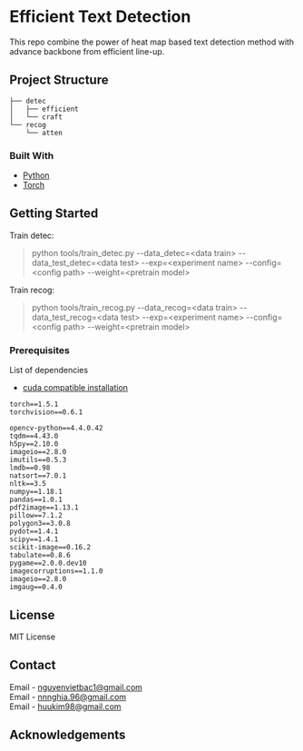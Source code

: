 ﻿
<!-- PROJECT SHIELDS -->
<!--
-->


<!-- PROJECT LOGO -->

# Efficient Text Detection
This repo combine the power of heat map based text detection method with advance backbone from efficient line-up.

## Project Structure

```
├── detec
│   ├── efficient
│   └── craft
└── recog
    └── atten
```

### Built With

* [Python](https://www.python.org/)
* [Torch](https://pytorch.org/)


<!-- GETTING STARTED -->
## Getting Started
Train detec: <br>
>python tools/train_detec.py --data_detec=\<data train> --data_test_detec=\<data test> --exp=\<experiment name> --config=\<config path> --weight=\<pretrain model>

Train recog: <br>
>python tools/train_recog.py --data_recog=\<data train> --data_test_recog=\<data test> --exp=\<experiment name> --config=\<config path> --weight=\<pretrain model>
    
### Prerequisites

List of dependencies
* [cuda compatible installation](https://pytorch.org/get-started/locally/)
```
torch==1.5.1
torchvision==0.6.1
```

```
opencv-python==4.4.0.42
tqdm==4.43.0
h5py==2.10.0
imageio==2.8.0
imutils==0.5.3
lmdb==0.98
natsort==7.0.1
nltk==3.5
numpy==1.18.1
pandas==1.0.1
pdf2image==1.13.1
pillow==7.1.2
polygon3==3.0.8
pydot==1.4.1
scipy==1.4.1
scikit-image==0.16.2
tabulate==0.8.6
pygame==2.0.0.dev10
imagecorruptions==1.1.0
imageio==2.8.0
imgaug==0.4.0
```

<!-- LICENSE -->
## License
MIT License

<!-- CONTACT -->
## Contact

Email - [nguyenvietbac1@gmail.com](nguyenvietbac1@gmail.com) <br>
Email - [nnnghia.96@gmail.com](nnnghia.96@gmail.com) <br>
Email - [huukim98@gmail.com](huukim98@gmail.com)

<!-- ACKNOWLEDGEMENTS -->
## Acknowledgements